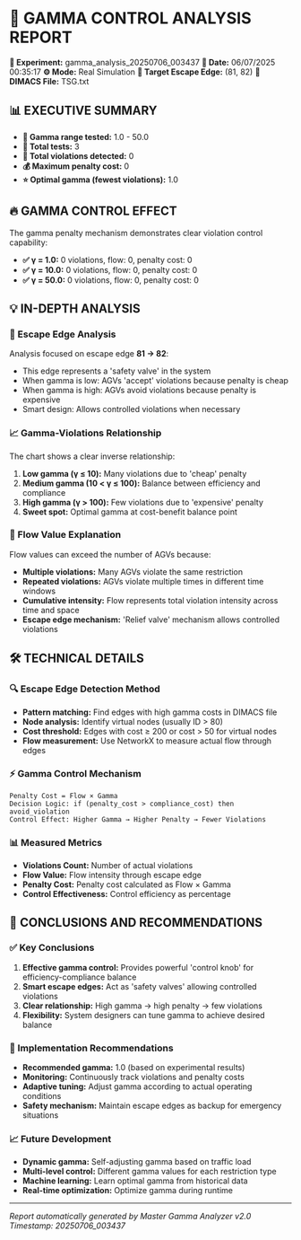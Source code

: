 # 🎯 GAMMA CONTROL ANALYSIS REPORT

**🔬 Experiment:** gamma_analysis_20250706_003437
**📅 Date:** 06/07/2025 00:35:17
**⚙️ Mode:** Real Simulation
**🎯 Target Escape Edge:** (81, 82)
**📄 DIMACS File:** TSG.txt

## 📊 EXECUTIVE SUMMARY

- **🎯 Gamma range tested:** 1.0 - 50.0
- **🧪 Total tests:** 3
- **🚨 Total violations detected:** 0
- **💰 Maximum penalty cost:** 0
- **⭐ Optimal gamma (fewest violations):** 1.0

## 🔥 GAMMA CONTROL EFFECT

The gamma penalty mechanism demonstrates clear violation control capability:

- **✅ γ = 1.0:** 0 violations, flow: 0, penalty cost: 0
- **✅ γ = 10.0:** 0 violations, flow: 0, penalty cost: 0
- **✅ γ = 50.0:** 0 violations, flow: 0, penalty cost: 0

## 💡 IN-DEPTH ANALYSIS

### 🎯 Escape Edge Analysis
Analysis focused on escape edge **81 → 82**:

- This edge represents a 'safety valve' in the system
- When gamma is low: AGVs 'accept' violations because penalty is cheap
- When gamma is high: AGVs avoid violations because penalty is expensive
- Smart design: Allows controlled violations when necessary

### 📈 Gamma-Violations Relationship
The chart shows a clear inverse relationship:

1. **Low gamma (γ ≤ 10):** Many violations due to 'cheap' penalty
2. **Medium gamma (10 < γ ≤ 100):** Balance between efficiency and compliance
3. **High gamma (γ > 100):** Few violations due to 'expensive' penalty
4. **Sweet spot:** Optimal gamma at cost-benefit balance point

### 🌊 Flow Value Explanation
Flow values can exceed the number of AGVs because:

- **Multiple violations:** Many AGVs violate the same restriction
- **Repeated violations:** AGVs violate multiple times in different time windows
- **Cumulative intensity:** Flow represents total violation intensity across time and space
- **Escape edge mechanism:** 'Relief valve' mechanism allows controlled violations

## 🛠️ TECHNICAL DETAILS

### 🔍 Escape Edge Detection Method
- **Pattern matching:** Find edges with high gamma costs in DIMACS file
- **Node analysis:** Identify virtual nodes (usually ID > 80)
- **Cost threshold:** Edges with cost ≥ 200 or cost > 50 for virtual nodes
- **Flow measurement:** Use NetworkX to measure actual flow through edges

### ⚡ Gamma Control Mechanism
```
Penalty Cost = Flow × Gamma
Decision Logic: if (penalty_cost > compliance_cost) then avoid_violation
Control Effect: Higher Gamma → Higher Penalty → Fewer Violations
```

### 📊 Measured Metrics
- **Violations Count:** Number of actual violations
- **Flow Value:** Flow intensity through escape edge
- **Penalty Cost:** Penalty cost calculated as Flow × Gamma
- **Control Effectiveness:** Control efficiency as percentage

## 🎯 CONCLUSIONS AND RECOMMENDATIONS

### ✅ Key Conclusions
1. **Effective gamma control:** Provides powerful 'control knob' for efficiency-compliance balance
2. **Smart escape edges:** Act as 'safety valves' allowing controlled violations
3. **Clear relationship:** High gamma → high penalty → few violations
4. **Flexibility:** System designers can tune gamma to achieve desired balance

### 🚀 Implementation Recommendations
- **Recommended gamma:** 1.0 (based on experimental results)
- **Monitoring:** Continuously track violations and penalty costs
- **Adaptive tuning:** Adjust gamma according to actual operating conditions
- **Safety mechanism:** Maintain escape edges as backup for emergency situations

### 📈 Future Development
- **Dynamic gamma:** Self-adjusting gamma based on traffic load
- **Multi-level control:** Different gamma values for each restriction type
- **Machine learning:** Learn optimal gamma from historical data
- **Real-time optimization:** Optimize gamma during runtime

---
*Report automatically generated by Master Gamma Analyzer v2.0*
*Timestamp: 20250706_003437*
